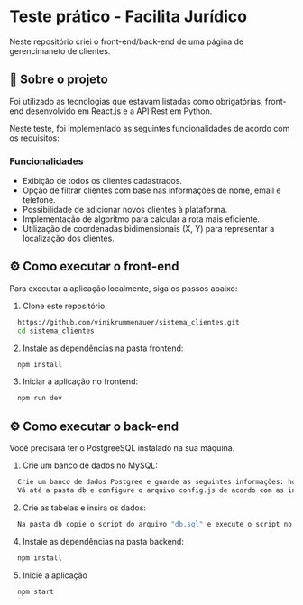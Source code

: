 # Teste prático - Facilita Jurídico

Neste repositório criei o front-end/back-end de uma página de gerencimaneto de clientes.

## 📖 Sobre o projeto

Foi utilizado as tecnologias que estavam listadas como obrigatórias, front-end desenvolvido em React.js e a API Rest em Python.

Neste teste, foi implementado as seguintes funcionalidades de acordo com os requisitos:

### Funcionalidades
- Exibição de todos os clientes cadastrados.
- Opção de filtrar clientes com base nas informações de nome, email e telefone.
- Possibilidade de adicionar novos clientes à plataforma.
- Implementação de algoritmo para calcular a rota mais eficiente.
- Utilização de coordenadas bidimensionais (X, Y) para representar a localização dos clientes.

## ⚙️ Como executar o front-end

Para executar a aplicação localmente, siga os passos abaixo:

1. Clone este repositório:

```bash
  https://github.com/vinikrummenauer/sistema_clientes.git
  cd sistema_clientes
```

2. Instale as dependências na pasta frontend:

```bash
  npm install
```

3. Iniciar a aplicação no frontend:

```bash
  npm run dev
```

## ⚙️ Como executar o back-end

Você precisará ter o PostgreeSQL instalado na sua máquina.

1. Crie um banco de dados no MySQL:

```bash
  Crie um banco de dados Postgree e guarde as seguintes informações: host, porta, database, user e a senha.
  Vá até a pasta db e configure o arquivo config.js de acordo com as informações guardadas acima.
```

2. Crie as tabelas e insira os dados:

```bash
  Na pasta db copie o script do arquivo "db.sql" e execute o script no seu banco de dados recém criado.
```

4. Instale as dependências na pasta backend:
```bash
  npm install
```

5. Inicie a aplicação
```bash
  npm start
```
